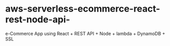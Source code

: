 # aws-serverless-ecommerce-react-rest-node-api-
e-Commerce App using React + REST API + Node + lambda + DynamoDB + SSL
